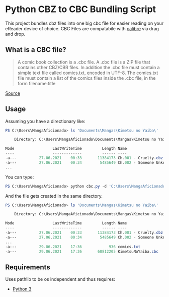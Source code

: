 # Python CBZ to CBC Bundling Script

This project bundles cbz files into one big cbc file for easier reading on your eReader device of choice.
CBC Files are compatabile with [calibre](https://calibre-ebook.com/) via drag and drop.

## What is a CBC file?

> A comic book collection is a .cbc file. A .cbc file is a ZIP file that contains other CBZ/CBR files. In addition the .cbc file must contain a simple text file called comics.txt, encoded in UTF-8. The comics.txt file must contain a list of the comics files inside the .cbc file, in the form filename:title

[Source](https://manual.calibre-ebook.com/de/conversion.html)

## Usage

Assuming you have a directionary like:
```powershell
PS C:\Users\MangaAficionado> ls 'Documents\Mangas\Kimetsu no Yaiba\'

    Directory: C:\Users\MangaAficionado\Documents\Mangas\Kimetsu no Yaiba

Mode                 LastWriteTime         Length Name
----                 -------------         ------ ----
-a---          27.06.2021    00:33       11384173 Ch.001 - Cruelty.cbz
-a---          27.06.2021    00:34        5485649 Ch.002 - Someone Unknown.cbz
...
```

You can type:

```powershell
PS C:\Users\MangaAficionado> python cbc.py -d 'C:\Users\MangaAficionado\Documents\Mangas\Kimetsu no Yaiba' -o "KimetsuNoYaiba.cbc"
``` 
And the file gets created in the same directory. 
```powershell
PS C:\Users\MangaAficionado> ls 'Documents\Mangas\Kimetsu no Yaiba\'

    Directory: C:\Users\MangaAficionado\Documents\Mangas\Kimetsu no Yaiba

Mode                 LastWriteTime         Length Name
----                 -------------         ------ ----
-a---          27.06.2021    00:33       11384173 Ch.001 - Cruelty.cbz
-a---          27.06.2021    00:34        5485649 Ch.002 - Someone Unknown.cbz
...
-a---          29.06.2021    17:36            936 comics.txt
-a---          29.06.2021    17:36       68812205 KimetsuNoYaiba.cbc
```

## Requirements

Uses pathlib to be os independent and thus requires:

+ [Python 3](https://www.python.org/)

